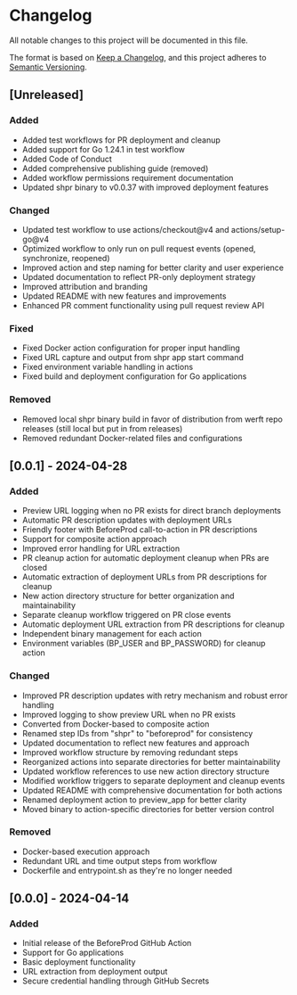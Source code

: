 # Changelog

All notable changes to this project will be documented in this file.

The format is based on [Keep a Changelog](https://keepachangelog.com/en/1.0.0/),
and this project adheres to [Semantic Versioning](https://semver.org/spec/v2.0.0.html).

## [Unreleased]

### Added
- Added test workflows for PR deployment and cleanup
- Added support for Go 1.24.1 in test workflow
- Added Code of Conduct
- Added comprehensive publishing guide (removed)
- Added workflow permissions requirement documentation
- Updated shpr binary to v0.0.37 with improved deployment features

### Changed
- Updated test workflow to use actions/checkout@v4 and actions/setup-go@v4
- Optimized workflow to only run on pull request events (opened, synchronize, reopened)
- Improved action and step naming for better clarity and user experience
- Updated documentation to reflect PR-only deployment strategy
- Improved attribution and branding
- Updated README with new features and improvements
- Enhanced PR comment functionality using pull request review API

### Fixed
- Fixed Docker action configuration for proper input handling
- Fixed URL capture and output from shpr app start command
- Fixed environment variable handling in actions
- Fixed build and deployment configuration for Go applications

### Removed
- Removed local shpr binary build in favor of distribution from werft repo releases (still local but put in from releases)
- Removed redundant Docker-related files and configurations

## [0.0.1] - 2024-04-28

### Added
- Preview URL logging when no PR exists for direct branch deployments
- Automatic PR description updates with deployment URLs
- Friendly footer with BeforeProd call-to-action in PR descriptions
- Support for composite action approach
- Improved error handling for URL extraction
- PR cleanup action for automatic deployment cleanup when PRs are closed
- Automatic extraction of deployment URLs from PR descriptions for cleanup
- New action directory structure for better organization and maintainability
- Separate cleanup workflow triggered on PR close events
- Automatic deployment URL extraction from PR descriptions for cleanup
- Independent binary management for each action
- Environment variables (BP_USER and BP_PASSWORD) for cleanup action

### Changed
- Improved PR description updates with retry mechanism and robust error handling
- Improved logging to show preview URL when no PR exists
- Converted from Docker-based to composite action
- Renamed step IDs from "shpr" to "beforeprod" for consistency
- Updated documentation to reflect new features and approach
- Improved workflow structure by removing redundant steps
- Reorganized actions into separate directories for better maintainability
- Updated workflow references to use new action directory structure
- Modified workflow triggers to separate deployment and cleanup events
- Updated README with comprehensive documentation for both actions
- Renamed deployment action to preview_app for better clarity
- Moved binary to action-specific directories for better version control

### Removed
- Docker-based execution approach
- Redundant URL and time output steps from workflow
- Dockerfile and entrypoint.sh as they're no longer needed

## [0.0.0] - 2024-04-14

### Added
- Initial release of the BeforeProd GitHub Action
- Support for Go applications
- Basic deployment functionality
- URL extraction from deployment output
- Secure credential handling through GitHub Secrets
